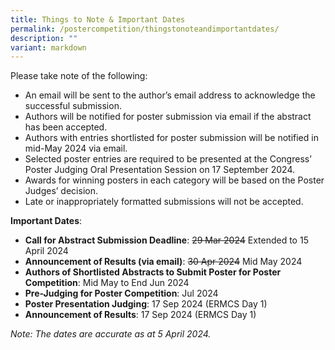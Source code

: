 ```yaml
---
title: Things to Note & Important Dates
permalink: /postercompetition/thingstonoteandimportantdates/
description: ""
variant: markdown
---
```

Please take note of the following:

* An email will be sent to the author’s email address to acknowledge the successful submission.
* Authors will be notified for poster submission via email if the abstract has been accepted.
* Authors with entries shortlisted for poster submission will be notified in mid-May 2024 via email.
* Selected poster entries are required to be presented at the Congress’ Poster Judging Oral Presentation Session on 17 September 2024.
* Awards for winning posters in each category will be based on the Poster Judges’ decision.
* Late or inappropriately formatted submissions will not be accepted.

**Important Dates**:
* **Call for Abstract Submission Deadline**: ~~29 Mar 2024~~ Extended to 15 April 2024
* **Announcement of Results (via email)**: ~~30 Apr 2024~~ Mid May 2024
* **Authors of Shortlisted Abstracts to Submit Poster for Poster Competition**: Mid May to End Jun 2024
* **Pre-Judging for Poster Competition**: Jul 2024
* **Poster Presentation Judging**: 17 Sep 2024 (ERMCS Day 1)
* **Announcement of Results**: 17 Sep 2024 (ERMCS Day 1)

*Note: The dates are accurate as at 5 April 2024.*